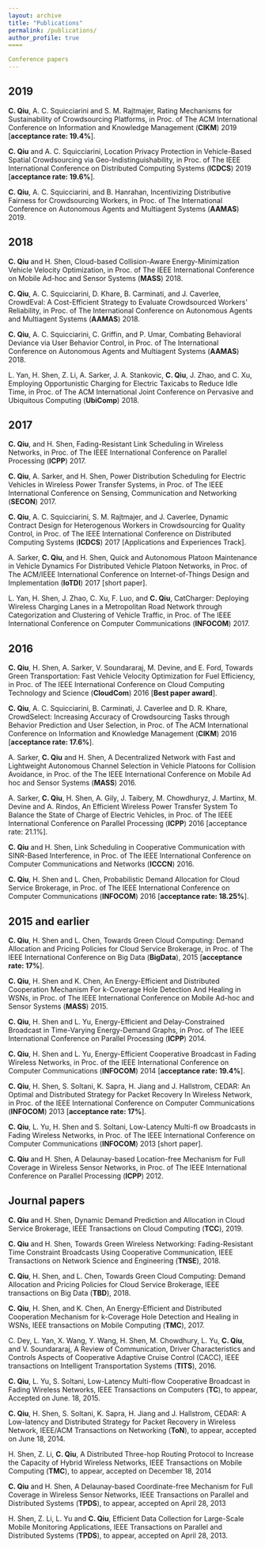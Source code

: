 ```yaml
---
layout: archive
title: "Publications"
permalink: /publications/
author_profile: true
====

Conference papers
---
```


2019
---

**C. Qiu**, A. C. Squicciarini and S. M. Rajtmajer, Rating Mechanisms for Sustainability of Crowdsourcing Platforms, in Proc. of The ACM International Conference on Information and Knowledge Management (**CIKM**) 2019 [**acceptance rate: 19.4%**].

**C. Qiu** and A. C. Squicciarini, Location Privacy Protection in Vehicle-Based Spatial Crowdsourcing via Geo-Indistinguishability, in Proc. of The IEEE International Conference on Distributed Computing Systems (**ICDCS**) 2019 [**acceptance rate: 19.6%**].

**C. Qiu**, A. C. Squicciarini, and B. Hanrahan, Incentivizing Distributive Fairness for Crowdsourcing Workers, in Proc. of The International Conference on Autonomous Agents and Multiagent Systems (**AAMAS**) 2019.

2018
---
**C. Qiu** and H. Shen, Cloud-based Collision-Aware Energy-Minimization Vehicle Velocity Optimization, in Proc. of The IEEE International Conference on Mobile Ad-hoc and Sensor Systems (**MASS**) 2018.

**C. Qiu**, A. C. Squicciarini, D. Khare, B. Carminati, and J. Caverlee, CrowdEval: A Cost-Efficient Strategy to Evaluate Crowdsourced Workers' Reliability, in Proc. of The International Conference on Autonomous Agents and Multiagent Systems (**AAMAS**) 2018.

**C. Qiu**, A. C. Squicciarini, C. Griffin, and P. Umar, Combating Behavioral Deviance via User Behavior Control, in Proc. of The International Conference on Autonomous Agents and Multiagent Systems (**AAMAS**) 2018.

L. Yan, H. Shen, Z. Li, A. Sarker, J. A. Stankovic, **C. Qiu**, J. Zhao, and C. Xu, Employing Opportunistic Charging for Electric Taxicabs to Reduce Idle Time, in Proc. of The ACM International Joint Conference on Pervasive and Ubiquitous Computing (**UbiComp**) 2018.

2017
---
**C. Qiu**, and H. Shen, Fading-Resistant Link Scheduling in Wireless Networks, in Proc. of The IEEE International Conference on Parallel Processing (**ICPP**) 2017.

**C. Qiu**, A. Sarker, and H. Shen, Power Distribution Scheduling for Electric Vehicles in Wireless Power Transfer Systems, in Proc. of The IEEE International Conference on Sensing, Communication and Networking (**SECON**) 2017.

**C. Qiu**, A. C. Squicciarini, S. M. Rajtmajer, and J. Caverlee, Dynamic Contract Design for Heterogenous Workers in Crowdsourcing for Quality Control, in Proc. of The IEEE International Conference on Distributed Computing Systems (**ICDCS**) 2017 [Applications and Experiences Track].

A. Sarker, **C. Qiu**, and H. Shen, Quick and Autonomous Platoon Maintenance in Vehicle Dynamics For Distributed Vehicle Platoon Networks, in Proc. of The ACM/IEEE International Conference on Internet-of-Things Design and Implementation (**IoTDI**) 2017 [short paper].

L. Yan, H. Shen, J. Zhao, C. Xu, F. Luo, and **C. Qiu**, CatCharger: Deploying Wireless Charging Lanes in a Metropolitan Road Network through Categorization and Clustering of Vehicle Traffic, in Proc. of The IEEE International Conference on Computer Communications (**INFOCOM**) 2017.

2016
---
**C. Qiu**, H. Shen, A. Sarker, V. Soundararaj, M. Devine, and E. Ford, Towards Green Transportation: Fast Vehicle Velocity Optimization for Fuel Efficiency, in Proc. of The IEEE International Conference on Cloud Computing Technology and Science (**CloudCom**) 2016 [**Best paper award**].

**C. Qiu**, A. C. Squicciarini, B. Carminati, J. Caverlee and D. R. Khare, CrowdSelect: Increasing Accuracy of Crowdsourcing Tasks through Behavior Prediction and User Selection, in Proc. of The ACM International Conference on Information and Knowledge Management (**CIKM**) 2016 [**acceptance rate: 17.6%**].

A. Sarker, **C. Qiu** and H. Shen, A Decentralized Network with Fast and Lightweight Autonomous Channel Selection in Vehicle Platoons for Collision Avoidance, in Proc. of the The IEEE International Conference on Mobile Ad hoc and Sensor Systems (**MASS**) 2016.

A. Sarker, **C. Qiu**, H. Shen, A. Gily, J. Taibery, M. Chowdhuryz, J. Martinx, M. Devine and A. Rindos, An Efficient Wireless Power Transfer System To Balance the State of Charge of Electric Vehicles, in Proc. of The IEEE International Conference on Parallel Processing (**ICPP**) 2016 [acceptance rate: 21.1%].

**C. Qiu** and H. Shen, Link Scheduling in Cooperative Communication with SINR-Based Interference, in Proc. of The IEEE International Conference on Computer Communications and Networks (**ICCCN**) 2016.

**C. Qiu**, H. Shen and L. Chen, Probabilistic Demand Allocation for Cloud Service Brokerage, in Proc. of The IEEE International Conference on Computer Communications (**INFOCOM**) 2016 [**acceptance rate: 18.25%**].

2015 and earlier
---
**C. Qiu**, H. Shen and L. Chen, Towards Green Cloud Computing: Demand Allocation and Pricing Policies for Cloud Service Brokerage, in Proc. of The IEEE International Conference on Big Data (**BigData**), 2015 [**acceptance rate: 17%**].

**C. Qiu**, H. Shen and K. Chen, An Energy-Efficient and Distributed Cooperation Mechanism For k-Coverage Hole Detection And Healing in WSNs, in Proc. of The IEEE International Conference on Mobile Ad-hoc and Sensor Systems (**MASS**) 2015.

**C. Qiu**, H. Shen and L. Yu, Energy-Efficient and Delay-Constrained Broadcast in Time-Varying Energy-Demand Graphs, in Proc. of The IEEE International Conference on Parallel Processing (**ICPP**) 2014.

**C. Qiu**, H. Shen and L. Yu, Energy-Efficient Cooperative Broadcast in Fading Wireless Networks, in Proc. of the IEEE International Conference on Computer Communications (**INFOCOM**) 2014 [**acceptance rate: 19.4%**].

**C. Qiu**, H. Shen, S. Soltani, K. Sapra, H. Jiang and J. Hallstrom, CEDAR: An Optimal and Distributed Strategy for Packet Recovery In Wireless Network, in Proc. of the IEEE International Conference on Computer Communications (**INFOCOM**) 2013 [**acceptance rate: 17%**].

**C. Qiu**, L. Yu, H. Shen and S. Soltani, Low-Latency Multi-fl ow Broadcasts in Fading Wireless Networks, in Proc. of The IEEE International Conference on Computer Communications (**INFOCOM**) 2013 [short paper].

**C. Qiu** and H. Shen, A Delaunay-based Location-free Mechanism for Full Coverage in Wireless Sensor Networks, in Proc. of The IEEE International Conference on Parallel Processing (**ICPP**) 2012.


Journal papers
---

**C. Qiu** and H. Shen, Dynamic Demand Prediction and Allocation in Cloud Service Brokerage, IEEE Transactions on Cloud Computing (**TCC**), 2019.

**C. Qiu** and H. Shen, Towards Green Wireless Networking: Fading-Resistant Time Constraint Broadcasts Using Cooperative Communication, IEEE Transactions on Network Science and Engineering (**TNSE**), 2018.

**C. Qiu**, H. Shen, and L. Chen, Towards Green Cloud Computing: Demand Allocation and Pricing Policies for Cloud Service Brokerage, IEEE transactions on Big Data (**TBD**), 2018.

**C. Qiu**, H. Shen, and K. Chen, An Energy-Efficient and Distributed Cooperation Mechanism for k-Coverage Hole Detection and Healing in WSNs, IEEE transactions on Mobile Computing (**TMC**), 2017.

C. Dey, L. Yan, X. Wang, Y. Wang, H. Shen, M. Chowdhury, L. Yu, **C. Qiu**, and V. Soundararaj, A Review of Communication, Driver Characteristics and Controls Aspects of Cooperative Adaptive Cruise Control (CACC), IEEE transactions on Intelligent Transportation Systems (**TITS**), 2016.

**C. Qiu**, L. Yu, S. Soltani, Low-Latency Multi-flow Cooperative Broadcast in Fading Wireless Networks, IEEE Transactions on Computers (**TC**), to appear, Accepted on June. 18, 2015.

**C. Qiu**, H. Shen, S. Soltani, K. Sapra, H. Jiang and J. Hallstrom, CEDAR: A Low-latency and Distributed Strategy for Packet Recovery in Wireless Network, IEEE/ACM Transactions on Networking (**ToN**), to appear, accepted on June 18, 2014.

H. Shen, Z. Li, **C. Qiu**, A Distributed Three-hop Routing Protocol to Increase the Capacity of Hybrid Wireless Networks, IEEE Transactions on Mobile Computing (**TMC**), to appear, accepted on December 18, 2014

**C. Qiu** and H. Shen, A Delaunay-based Coordinate-free Mechanism for Full Coverage in Wireless Sensor Networks, IEEE Transactions on Parallel and Distributed Systems (**TPDS**), to appear, accepted on April 28, 2013

H. Shen, Z. Li, L. Yu and **C. Qiu**, Efficient Data Collection for Large-Scale Mobile Monitoring Applications, IEEE Transactions on Parallel and Distributed Systems (**TPDS**), to appear, accepted on April 28, 2013.





